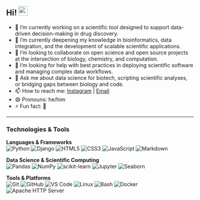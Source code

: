 ## Hi! <img src="https://media.giphy.com/media/hvRJCLFzcasrR4ia7z/giphy.gif" width="25px">

- 🔭 I’m currently working on a scientific tool designed to support data-driven decision-making in drug discovery.  
- 🌱 I’m currently deepening my knowledge in bioinformatics, data integration, and the development of scalable scientific applications.  
- 👯 I’m looking to collaborate on open science and open source projects at the intersection of biology, chemistry, and computation.  
- 🤔 I’m looking for help with best practices in deploying scientific software and managing complex data workflows.  
- 💬 Ask me about data science for biotech, scripting scientific analyses, or bridging gaps between biology and code.  
- 📫 How to reach me: [Instagram](https://www.instagram.com/juliocax_?igsh=MWtsdDNkd2F3MGV6ag==) | [Email](mailto:your.jcaxavier2@gmail.com)  
- 😄 Pronouns: he/him  
- ⚡ Fun fact: 🫠

---

### Technologies & Tools

**Languages & Frameworks**  
![Python](https://img.shields.io/badge/-Python-3776AB?style=flat&logo=python&logoColor=white)
![Django](https://img.shields.io/badge/-Django-092E20?style=flat&logo=django)
![HTML5](https://img.shields.io/badge/-HTML5-E34F26?style=flat&logo=html5&logoColor=white)
![CSS3](https://img.shields.io/badge/-CSS3-1572B6?style=flat&logo=css3&logoColor=white)
![JavaScript](https://img.shields.io/badge/-JavaScript-F7DF1E?style=flat&logo=javascript&logoColor=black)
![Markdown](https://img.shields.io/badge/-Markdown-000000?style=flat&logo=markdown)

**Data Science & Scientific Computing**  
![Pandas](https://img.shields.io/badge/-Pandas-150458?style=flat&logo=pandas)
![NumPy](https://img.shields.io/badge/-NumPy-013243?style=flat&logo=numpy)
![scikit-learn](https://img.shields.io/badge/-scikit--learn-F7931E?style=flat&logo=scikitlearn&logoColor=white)
![Jupyter](https://img.shields.io/badge/-Jupyter-F37626?style=flat&logo=jupyter&logoColor=white)
![Seaborn](https://img.shields.io/badge/-Seaborn-4C61A6?style=flat&logo=seaborn&logoColor=white)

**Tools & Platforms**  
![Git](https://img.shields.io/badge/-Git-F05032?style=flat&logo=git&logoColor=white)
![GitHub](https://img.shields.io/badge/-GitHub-181717?style=flat&logo=github)
![VS Code](https://img.shields.io/badge/-VS%20Code-007ACC?style=flat&logo=visual-studio-code)
![Linux](https://img.shields.io/badge/-Linux-FCC624?style=flat&logo=linux&logoColor=black)
![Bash](https://img.shields.io/badge/-Bash-4EAA25?style=flat&logo=gnubash&logoColor=white)
![Docker](https://img.shields.io/badge/-Docker-2496ED?style=flat&logo=docker&logoColor=white)
![Apache HTTP Server](https://img.shields.io/badge/-Apache-CA2136?style=flat&logo=apache&logoColor=white)

